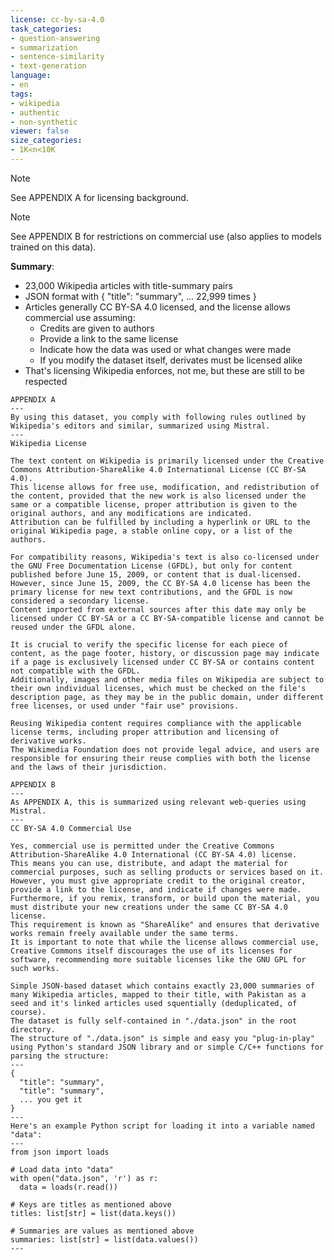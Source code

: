 ```yaml
---
license: cc-by-sa-4.0
task_categories:
- question-answering
- summarization
- sentence-similarity
- text-generation
language:
- en
tags:
- wikipedia
- authentic
- non-synthetic
viewer: false
size_categories:
- 1K<n<10K
---
```


> [!NOTE]
> See APPENDIX A for licensing background.

> [!NOTE]
> See APPENDIX B for restrictions on commercial use (also applies to models trained on this data).

**Summary**:
- 23,000 Wikipedia articles with title-summary pairs
- JSON format with { "title": "summary", ... 22,999 times }
- Articles generally CC BY-SA 4.0 licensed, and the license allows commercial use assuming:
  - Credits are given to authors
  - Provide a link to the same license
  - Indicate how the data was used or what changes were made
  - If you modify the dataset itself, derivates must be licensed alike
- That's licensing Wikipedia enforces, not me, but these are still to be respected

```
APPENDIX A
---
By using this dataset, you comply with following rules outlined by Wikipedia's editors and similar, summarized using Mistral.
---
Wikipedia License

The text content on Wikipedia is primarily licensed under the Creative Commons Attribution-ShareAlike 4.0 International License (CC BY-SA 4.0).
This license allows for free use, modification, and redistribution of the content, provided that the new work is also licensed under the same or a compatible license, proper attribution is given to the original authors, and any modifications are indicated.
Attribution can be fulfilled by including a hyperlink or URL to the original Wikipedia page, a stable online copy, or a list of the authors.

For compatibility reasons, Wikipedia's text is also co-licensed under the GNU Free Documentation License (GFDL), but only for content published before June 15, 2009, or content that is dual-licensed.
However, since June 15, 2009, the CC BY-SA 4.0 license has been the primary license for new text contributions, and the GFDL is now considered a secondary license.
Content imported from external sources after this date may only be licensed under CC BY-SA or a CC BY-SA-compatible license and cannot be reused under the GFDL alone.

It is crucial to verify the specific license for each piece of content, as the page footer, history, or discussion page may indicate if a page is exclusively licensed under CC BY-SA or contains content not compatible with the GFDL.
Additionally, images and other media files on Wikipedia are subject to their own individual licenses, which must be checked on the file's description page, as they may be in the public domain, under different free licenses, or used under "fair use" provisions.

Reusing Wikipedia content requires compliance with the applicable license terms, including proper attribution and licensing of derivative works.
The Wikimedia Foundation does not provide legal advice, and users are responsible for ensuring their reuse complies with both the license and the laws of their jurisdiction.
```

```
APPENDIX B
---
As APPENDIX A, this is summarized using relevant web-queries using Mistral.
---
CC BY-SA 4.0 Commercial Use

Yes, commercial use is permitted under the Creative Commons Attribution-ShareAlike 4.0 International (CC BY-SA 4.0) license.
This means you can use, distribute, and adapt the material for commercial purposes, such as selling products or services based on it.
However, you must give appropriate credit to the original creator, provide a link to the license, and indicate if changes were made.
Furthermore, if you remix, transform, or build upon the material, you must distribute your new creations under the same CC BY-SA 4.0 license.
This requirement is known as "ShareAlike" and ensures that derivative works remain freely available under the same terms.
It is important to note that while the license allows commercial use, Creative Commons itself discourages the use of its licenses for software, recommending more suitable licenses like the GNU GPL for such works.
```

```
Simple JSON-based dataset which contains exactly 23,000 summaries of many Wikipedia articles, mapped to their title, with Pakistan as a seed and it's linked articles used squentially (deduplicated, of course).
The dataset is fully self-contained in "./data.json" in the root directory.
The structure of "./data.json" is simple and easy you "plug-in-play" using Python's standard JSON library and or simple C/C++ functions for parsing the structure:
---
{
  "title": "summary",
  "title": "summary",
  ... you get it
}
---
Here's an example Python script for loading it into a variable named "data":
---
from json import loads

# Load data into "data"
with open("data.json", 'r') as r:
  data = loads(r.read())

# Keys are titles as mentioned above
titles: list[str] = list(data.keys())

# Summaries are values as mentioned above
summaries: list[str] = list(data.values())
---
```